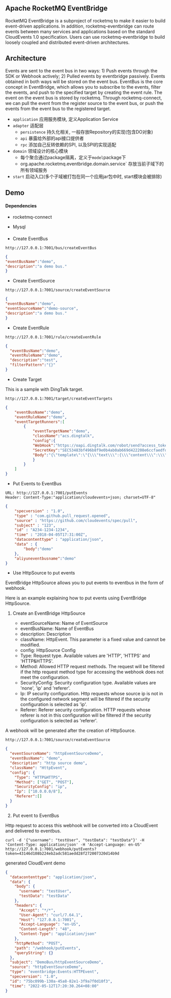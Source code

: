 
## Apache RocketMQ EventBridge
RocketMQ EventBridge is a subproject of rocketmq to make it easier to build event-driven applications. In addition, rocketmq-eventbridge can route events between many services and applications based on the standard CloudEvents 1.0 specification. Users can use rocketmq-eventbridge to build loosely coupled and distributed event-driven architectures.

## Architecture
Events are sent to the event bus in two ways: 1) Push events through the SDK or Webhook actively; 2) Pulled events by eventbridge passively. Events obtained in both ways will be stored on the event bus. EventBus is the core concept in EventBridge, which allows you to subscribe to the events, filter the events, and push to the specified target by creating the event rule. The event on the event bus is stored by rocketmq. Through rocketmq-connect, we can pull the event from the register source to the event bus, or push the events from the event bus to the registered target.

- `application`  应用服务模块, 定义Application Service
- `adapter` 适配层
    - `persistence` 持久化相关, 一般存放Repository的实现(包含DO对象)
    - `api` 暴露给外部的api接口提供者
    - `rpc` 添加自己反转依赖的SPI, 以及SPI的实现适配
- `domain` 领域设计的核心模块
    - 每个聚合通过package隔离，定义于`model`package下
    - org.apache.rocketmq.eventbridge.domain.service` 存放当前子域下的所有领域服务
- `start` 启动入口(多个子域被打包在同一个应用jar包中时, start模块会被排除)


## Demo
#### Dependencies
* rocketmq-connect
  
* Mysql 

#### 

* Create EventBus
```
http://127.0.0.1:7001/bus/createEventBus
```
```json
{
"eventBusName":"demo",
"description":"a demo bus."
}
```


* Create EventSource
```
http://127.0.0.1:7001/source/createEventSource
```
```json
{
"eventBusName":"demo",
"eventSourceName":"demo-source",
"description":"a demo bus."
}
```


* Create EventRule
```
http://127.0.0.1:7001/rule/createEventRule
```
```json
{
  "eventBusName":"demo",
  "eventRuleName":"demo",
  "description":"test",
  "filterPattern":"{}"
}
```

* Create Target

This is a sample with DingTalk target.
```
http://127.0.0.1:7001/target/createEventTargets
```
```json
{
    "eventBusName":"demo",
    "eventRuleName":"demo",
    "eventTargetRunners":[
        {
            "eventTargetName":"demo",
            "className":"acs.dingtalk",
            "config":{
            "WebHook":"https://oapi.dingtalk.com/robot/send?access_token=b43a54b702314415c2acdae97eda1e092528b7a9dddb31510a5b4430be2ef867",
            "SecretKey":"SEC53483bf496b8f9e0b4ab0ab669d422208e6ccfaedfd5120ea6b8426b9ecd47aa",
            "Body":"{\"template\":\"{\\\"text\\\":{\\\"content\\\":\\\"${content}\\\"},\\\"msgtype\\\":\\\"text\\\"}\",\"form\":\"TEMPLATE\",\"value\":\"{\\\"content\\\":\\\"$.data.body\\\"}\"}"
            }
        }
    ]
}
```
* Put Events to EventBus 
```
URL: http://127.0.0.1:7001/putEvents
Header: Content-Type:"application/cloudevents+json; charset=UTF-8"
```
```json
{
    "specversion" : "1.0",
    "type" : "com.github.pull_request.opened",
    "source" : "https://github.com/cloudevents/spec/pull",
    "subject" : "123",
    "id" : "A234-1234-1234",
    "time" : "2018-04-05T17:31:00Z",
    "datacontenttype" : "application/json",
    "data" : {
        "body":"demo"
    },
    "aliyuneventbusname":"demo"
}
```
* Use HttpSource to put events

EventBridge HttpSource allows you to put events to eventbus in the form of webhook.

Here is an example explaining how to put events using EventBridge HttpSource.

1. Create an EventBridge HttpSource

    - eventSourceName: Name of EventSource
    - eventBusName: Name of EventBus
    - description: Description
    - className: HttpEvent. This parameter is a fixed value and cannot be modified.
    - config: HttpSource Config
    - Type: Request type. Available values are 'HTTP', 'HTTPS' and 'HTTP&HTTPS'.
    - Method: Allowed HTTP request methods. The request will be filtered if the http request method type for accessing the webhook does not meet the configuration.
    - SecurityConfig: Security configuration type. Available values are 'none', 'ip' and 'referer'.
    - Ip: IP security configuration. Http requests whose source ip is not in the configured network segment will be filtered if the security configuration is selected as 'ip'.
    - Referer: Referer security configuration. HTTP requests whose referer is not in this configuration will be filtered if the security configuration is selected as 'referer'.

A webhook will be generated after the creation of HttpSource.
```
http://127.0.0.1:7001/source/createEventSource
```
```json
{
  "eventSourceName": "httpEventSourceDemo",
  "eventBusName": "demo",
  "description": "http source demo",
  "className": "HttpEvent",
  "config": {
    "Type": "HTTP&HTTPS",
    "Method": ["GET", "POST"],
    "SecurityConfig": "ip",
    "Ip": ["10.0.0.0/8"],
    "Referer":[]
  }
}
```
2. Put event to EventBus

Http request to access this webhook will be converted into a CloudEvent and delivered to eventbus.

```
curl -d '{"username": "testUser", "testData": "testData"}' -H 'Content-Type: application/json' -H 'Accept-Language: en-US' http://127.0.0.1:7001/webhook/putEvents?token=43146d108b224eb2adc581aedd28f272007320d14b9d
```

generated CloudEvent demo
```json
{
  "datacontenttype": "application/json",
  "data": {
    "body": {
      "username": "testUser",
      "testData": "testData"
    },
    "headers": {
      "Accept": "*/*",
      "User-Agent": "curl/7.64.1",
      "Host": "127.0.0.1:7001",
      "Accept-Language": "en-US",
      "Content-Length": "48",
      "Content-Type": "application/json"
    },
    "httpMethod": "POST",
    "path": "/webhook/putEvents",
    "queryString": {}
  },
  "subject": "DemoBus/httpEventSourceDemo",
  "source": "httpEventSourceDemo",
  "type": "eventbridge:Events:HTTPEvent",
  "specversion": "1.0",
  "id": "75bc099b-130a-45a8-82e1-3f9a7f0d10f3",
  "time": "2022-05-12T17:20:30.264+08:00"
}
```

